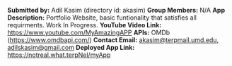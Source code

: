 **Submitted by:** Adil Kasim (directory id: akasim)
**Group Members:** N/A
**App Description:** Portfolio Website, basic funtionality that satisfies all requirments. Work In Progress.
**YouTube Video Link:** https://www.youtube.com/MyAmazingAPP
**APIs:** OMDb (https://www.omdbapi.com/)
**Contact Email:**  akasim@terpmail.umd.edu, adilskasim@gmail.com
**Deployed App Link:** https://notreal.what.terpNel/myApp